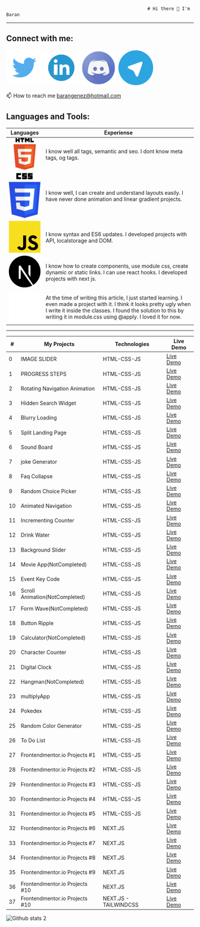                                                          # Hi there 👋 I'm Baran
---

Connect with me: 
---
[<img src="twitter.png" width="96px">](https://twitter.com/BaranGenez) [<img src="linkedin.png" width="96px">](https://www.linkedin.com/in/baran-genez-ba759419a/) [<img src="discord.png" width="96px">](https://discord.gg/uWy2RguGEK) [<img src="telegram.png" width="96px">](http://t.me/Clophy)

📫 How to reach me barangenez@hotmail.com


## Languages and Tools:

| Languages | Experiense |
|--|--|
| <img src="html5.png" width="120px">      | I know well all tags, semantic and seo. I dont know meta tags, og tags. |  
| <img src="css3.png" width="120px">       | I know well, I can create and understand layouts easily. I have never done animation and linear gradient projects. |  
| <img src="javascript.png" width="120px"> | I know syntax and ES6 updates. I developed projects with API, localstorage and DOM. |  
| <img src="next-js.svg" width="120px">    | I know how to create components, use module css, create dynamic or static links. I can use react hooks. I developed projects with next js.  |  
| <img src="tailwind.png" width="120px">   | At the time of writing this article, I just started learning. I even made a project with it. I think it looks pretty ugly when I write it inside the classes. I found the solution to this by writing it in module.css using @apply. I loved it for now.  |  
---
| # | My Projects | Technologies | Live Demo | 
|--|--|--|--|
| 0 | IMAGE SLIDER | HTML-CSS-JS | [Live Demo](https://clophy.github.io/Front-End-Learning/50days50project/day1/) |
| 1 | PROGRESS STEPS | HTML-CSS-JS | [Live Demo](https://clophy.github.io/Front-End-Learning/50days50project/day2/) |
| 2 | Rotating Navigation Animation | HTML-CSS-JS | [Live Demo](https://clophy.github.io/Front-End-Learning/50days50project/day3/) |
| 3 | Hidden Search Widget | HTML-CSS-JS | [Live Demo](https://clophy.github.io/Front-End-Learning/50days50project/day4/) |
| 4 | Blurry Loading | HTML-CSS-JS | [Live Demo](https://clophy.github.io/Front-End-Learning/50days50project/day5/) |
| 5 | Split Landing Page | HTML-CSS-JS | [Live Demo](https://clophy.github.io/Front-End-Learning/50days50project/day7/) |
| 6 | Sound Board | HTML-CSS-JS | [Live Demo](https://clophy.github.io/Front-End-Learning/50days50project/day9/) |
| 7 | joke Generator | HTML-CSS-JS | [Live Demo](https://clophy.github.io/Front-End-Learning/50days50project/day10/) |
| 8 | Faq Collapse | HTML-CSS-JS | [Live Demo](https://clophy.github.io/Front-End-Learning/50days50project/day12/) |
| 9 | Random Choice Picker | HTML-CSS-JS | [Live Demo](https://clophy.github.io/Front-End-Learning/50days50project/day13/) |
| 10 | Animated Navigation | HTML-CSS-JS | [Live Demo](https://clophy.github.io/Front-End-Learning/50days50project/day14/) |
| 11 | Incrementing Counter | HTML-CSS-JS | [Live Demo](https://clophy.github.io/Front-End-Learning/50days50project/day15/) |
| 12 | Drink Water | HTML-CSS-JS | [Live Demo](https://clophy.github.io/Front-End-Learning/50days50project/day16/) |
| 13 | Background Slider | HTML-CSS-JS | [Live Demo](https://clophy.github.io/Front-End-Learning/50days50project/day18/) |
| 14 | Movie App(NotCompleted) | HTML-CSS-JS | [Live Demo](https://clophy.github.io/Front-End-Learning/50days50project/day17-almost-done/) |
| 15 | Event Key Code | HTML-CSS-JS | [Live Demo](https://clophy.github.io/Front-End-Learning/50days50project/day11-not-completed/) |
| 16 | Scroll Animation(NotCompleted) | HTML-CSS-JS | [Live Demo](https://clophy.github.io/Front-End-Learning/50days50project/day6-not-completed/) |
| 17 | Form Wave(NotCompleted) | HTML-CSS-JS | [Live Demo](https://clophy.github.io/Front-End-Learning/50days50project/day8-couldnt/) |
| 18 | Button Ripple | HTML-CSS-JS | [Live Demo](https://clophy.github.io/Front-End-Learning/buttonRipple) |
| 19 | Calculator(NotCompleted) | HTML-CSS-JS | [Live Demo](https://clophy.github.io/Front-End-Learning/calculator/) |
| 20 | Character Counter | HTML-CSS-JS | [Live Demo](https://clophy.github.io/Front-End-Learning/charLength/) |
| 21 | Digital Clock | HTML-CSS-JS | [Live Demo](https://clophy.github.io/Front-End-Learning/digitalClock/) |
| 22 | Hangman(NotCompleted) | HTML-CSS-JS | [Live Demo](https://clophy.github.io/Front-End-Learning/hangman/) |
| 23 | multiplyApp | HTML-CSS-JS | [Live Demo](https://clophy.github.io/Front-End-Learning/multiplyApp/) |
| 24 | Pokedex | HTML-CSS-JS | [Live Demo](https://clophy.github.io/Front-End-Learning/pokedex/) |
| 25 | Random Color Generator | HTML-CSS-JS | [Live Demo](https://clophy.github.io/Front-End-Learning/randomColorGenerator/) |
| 26 | To Do List | HTML-CSS-JS | [Live Demo](https://clophy.github.io/Front-End-Learning/toDoList/) |
| 27 | Frontendmentor.io Projects #1 | HTML-CSS-JS | [Live Demo](https://clophy.github.io/Front-End-Learning/interactive-card-details-form-main/) |
| 28 | Frontendmentor.io Projects #2 | HTML-CSS-JS | [Live Demo](https://clophy.github.io/Front-End-Learning/interactive-rating-component-main/#) |
| 29 | Frontendmentor.io Projects #3 | HTML-CSS-JS | [Live Demo](https://clophy.github.io/Front-End-Learning/intro-component-with-signup-form-master/) |
| 30 | Frontendmentor.io Projects #4 | HTML-CSS-JS | [Live Demo](https://clophy.github.io/Front-End-Learning/productPreview/) |
| 31 | Frontendmentor.io Projects #5 | HTML-CSS-JS | [Live Demo](https://clophy.github.io/Front-End-Learning/qr-code-component-main/) |
| 32 | Frontendmentor.io Projects #6 | NEXT.JS | [Live Demo](https://front-end-mentor-delta.vercel.app/) |
| 33 | Frontendmentor.io Projects #7 | NEXT.JS | [Live Demo](https://expenses-chart-xi.vercel.app/) |
| 34 | Frontendmentor.io Projects #8 | NEXT.JS | [Live Demo](https://tip-calculator-navy-nine.vercel.app/) |
| 35 | Frontendmentor.io Projects #9 | NEXT.JS | [Live Demo](https://front-end-mentor2-eight.vercel.app/) |
| 36 | Frontendmentor.io Projects #10 | NEXT.JS | [Live Demo](https://product-page-steel.vercel.app/) |
| 37 | Frontendmentor.io Projects #10 | NEXT.JS - TAILWINDCSS | [Live Demo](https://sunnyside-chi-vert.vercel.app/) |







![Github stats 2](https://github-readme-stats.vercel.app/api?username=clophy&show_icons=true&theme=radical)
